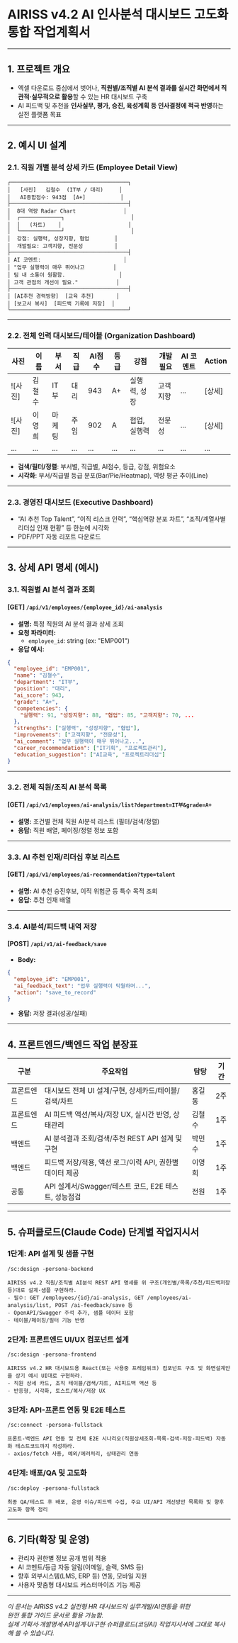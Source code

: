 
# AIRISS v4.2 AI 인사분석 대시보드 고도화 통합 작업계획서

---

## 1. 프로젝트 개요

- 엑셀 다운로드 중심에서 벗어나, **직원별/조직별 AI 분석 결과를 실시간 화면에서 직관적·실무적으로 활용**할 수 있는 HR 대시보드 구축
- AI 피드백 및 추천을 **인사실무, 평가, 승진, 육성계획 등 인사결정에 적극 반영**하는 실전 플랫폼 목표

---

## 2. 예시 UI 설계

### 2.1. **직원 개별 분석 상세 카드 (Employee Detail View)**

```
┌─────────────────────────────────────┐
│   [사진]   김철수  (IT부 / 대리)     │
│   AI종합점수: 943점  [A+]           │
├─────────────────────────────────────┤
│  8대 역량 Radar Chart               │
│  ┌─────────────┐                     │
│  │   (차트)    │                     │
│  └─────────────┘                     │
│  강점: 실행력, 성장지향, 협업        │
│  개발필요: 고객지향, 전문성          │
├─────────────────────────────────────┤
│ AI 코멘트:                          │
│ "업무 실행력이 매우 뛰어나고         │
│ 팀 내 소통이 원활함.                 │
│ 고객 관점의 개선이 필요."            │
├─────────────────────────────────────┤
│ [AI추천 경력방향]  [교육 추천]       │
│ [보고서 복사]  [피드백 기록에 저장]  │
└─────────────────────────────────────┘
```

---

### 2.2. **전체 인력 대시보드/테이블 (Organization Dashboard)**

| 사진 | 이름 | 부서 | 직급 | AI점수 | 등급 | 강점 | 개발필요 | AI 코멘트 | Action |
|------|------|------|------|--------|------|------|----------|-----------|--------|
| ![사진] | 김철수 | IT부 | 대리 | 943 | A+ | 실행력, 성장 | 고객지향 | ... | [상세] |
| ![사진] | 이영희 | 마케팅 | 주임 | 902 | A  | 협업, 실행력 | 전문성 | ... | [상세] |
| ...  | ...  | ...  | ...  | ...    | ...  | ...  | ...      | ...       | ...    |

- **검색/필터/정렬**: 부서별, 직급별, AI점수, 등급, 강점, 위험요소
- **시각화**: 부서/직급별 등급 분포(Bar/Pie/Heatmap), 역량 평균 추이(Line)

---

### 2.3. **경영진 대시보드 (Executive Dashboard)**

- “AI 추천 Top Talent”, “이직 리스크 인력”, “핵심역량 분포 차트”, “조직/계열사별 리더십 인재 현황” 등 한눈에 시각화  
- PDF/PPT 자동 리포트 다운로드

---

## 3. 상세 API 명세 (예시)

### 3.1. 직원별 AI 분석 결과 조회

#### [GET] `/api/v1/employees/{employee_id}/ai-analysis`

- **설명:** 특정 직원의 AI 분석 결과 상세 조회
- **요청 파라미터:**  
  - `employee_id`: string (ex: "EMP001")
- **응답 예시:**
```json
{
  "employee_id": "EMP001",
  "name": "김철수",
  "department": "IT부",
  "position": "대리",
  "ai_score": 943,
  "grade": "A+",
  "competencies": {
    "실행력": 91, "성장지향": 88, "협업": 85, "고객지향": 70, ...
  },
  "strengths": ["실행력", "성장지향", "협업"],
  "improvements": ["고객지향", "전문성"],
  "ai_comment": "업무 실행력이 매우 뛰어나고...",
  "career_recommendation": ["IT기획", "프로젝트관리"],
  "education_suggestion": ["AI교육", "프로젝트리더십"]
}
```

---

### 3.2. 전체 직원/조직 AI 분석 목록

#### [GET] `/api/v1/employees/ai-analysis/list?department=IT부&grade=A+`

- **설명:** 조건별 전체 직원 AI분석 리스트 (필터/검색/정렬)
- **응답:** 직원 배열, 페이징/정렬 정보 포함

---

### 3.3. AI 추천 인재/리더십 후보 리스트

#### [GET] `/api/v1/employees/ai-recommendation?type=talent`

- **설명:** AI 추천 승진후보, 이직 위험군 등 특수 목적 조회
- **응답:** 추천 인재 배열

---

### 3.4. AI분석/피드백 내역 저장

#### [POST] `/api/v1/ai-feedback/save`

- **Body:**  
```json
{
  "employee_id": "EMP001",
  "ai_feedback_text": "업무 실행력이 탁월하며...",
  "action": "save_to_record"
}
```
- **응답:** 저장 결과(성공/실패)

---

## 4. 프론트엔드/백엔드 작업 분장표

| 구분       | 주요작업                                                        | 담당   | 기간  |
|-----------|----------------------------------------------------------------|--------|------|
| 프론트엔드 | 대시보드 전체 UI 설계/구현, 상세카드/테이블/검색/차트           | 홍길동 | 2주  |
| 프론트엔드 | AI 피드백 액션/복사/저장 UX, 실시간 반영, 상태관리             | 김철수 | 1주  |
| 백엔드     | AI 분석결과 조회/검색/추천 REST API 설계 및 구현               | 박민수 | 1주  |
| 백엔드     | 피드백 저장/적용, 액션 로그/이력 API, 권한별 데이터 제공        | 이영희 | 1주  |
| 공통       | API 설계서/Swagger/테스트 코드, E2E 테스트, 성능점검           | 전원   | 1주  |

---

## 5. 슈퍼클로드(Claude Code) 단계별 작업지시서

### **1단계: API 설계 및 샘플 구현**
```
/sc:design -persona-backend

AIRISS v4.2 직원/조직별 AI분석 REST API 명세를 위 구조(개인별/목록/추천/피드백저장 등)대로 설계·샘플 구현하라.
- 필수: GET /employees/{id}/ai-analysis, GET /employees/ai-analysis/list, POST /ai-feedback/save 등
- OpenAPI/Swagger 주석 추가, 샘플 데이터 포함
- 테이블/페이징/필터 기능 반영
```

### **2단계: 프론트엔드 UI/UX 컴포넌트 설계**
```
/sc:design -persona-frontend

AIRISS v4.2 HR 대시보드용 React(또는 사용중 프레임워크) 컴포넌트 구조 및 화면설계안을 상기 예시 UI대로 구현하라.
- 직원 상세 카드, 조직 테이블/검색/차트, AI피드백 액션 등
- 반응형, 시각화, 토스트/복사/저장 UX
```

### **3단계: API-프론트 연동 및 E2E 테스트**
```
/sc:connect -persona-fullstack

프론트-백엔드 API 연동 및 전체 E2E 시나리오(직원상세조회-목록-검색-저장-피드백) 자동화 테스트코드까지 작성하라.
- axios/fetch 사용, 예외/에러처리, 상태관리 연동
```

### **4단계: 배포/QA 및 고도화**
```
/sc:deploy -persona-fullstack

최종 QA/테스트 후 배포, 운영 이슈/피드백 수집, 주요 UI/API 개선방안 목록화 및 향후 고도화 항목 정리
```

---

## 6. 기타(확장 및 운영)

- 관리자 권한별 정보 공개 범위 적용
- AI 코멘트/등급 자동 알림(이메일, 슬랙, SMS 등)
- 향후 외부시스템(LMS, ERP 등) 연동, 모바일 지원
- 사용자 맞춤형 대시보드 커스터마이즈 기능 제공

---

*이 문서는 AIRISS v4.2 실전형 HR 대시보드의 실무개발/AI연동을 위한  
완전 통합 가이드 문서로 활용 가능함.  
실제 기획서·개발명세·API설계·UI구현·슈퍼클로드(코딩AI) 작업지시서에 그대로 복사해 쓸 수 있습니다.*

